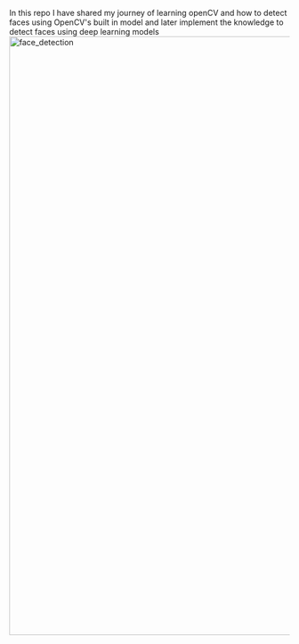 In this repo I have shared my journey of learning openCV and how to detect faces using OpenCV's built in model and later implement the knowledge to detect faces using deep learning models
<img width="1077" alt="face_detection" src="https://github.com/user-attachments/assets/7d533c52-3816-4bfe-aa9e-0a592beefcfe" />
